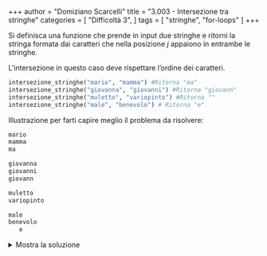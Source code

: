 +++
author = "Domiziano Scarcelli"
title = "3.003 - Intersezione tra stringhe"
categories = [
    "Difficoltà 3",
]
tags = [
    "stringhe",
    "for-loops"
]
+++

Si definisca una funzione che prende in input due stringhe e ritorni la stringa formata dai caratteri che nella posizione $j$ appaiono in entrambe le stringhe.

L’intersezione in questo caso deve rispettare l’ordine dei caratteri.

```python
intersezione_stringhe("mario", "mamma") #Ritorna "ma"
intersezione_stringhe("giovanna", "giovanni") #Ritorna "giovann"
intersezione_stringhe("muletto", "variopinto") #Ritorna ""
intersezione_stringhe("male", "benevolo") # Ritorna "e"
```

Illustrazione per farti capire meglio il problema da risolvere: 

```python
mario
mamma
ma

giovanna
giovanni
giovann

muletto
variopinto

male
benevolo
   e
```

<details>
<summary>Mostra la soluzione</summary>

```python
#Soluzione: Alessio Lucciola
def intersezione_stringhe(stringa1, stringa2):
    stringa_finale = ""
    for i in range(min(len(stringa1), len(stringa2))):
        if stringa1[i] == stringa2[i]:
            stringa_finale += stringa1[i]
    return stringa_finale
```
</details>
